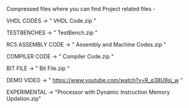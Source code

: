 Compressed files where you can find Project related files -

VHDL CODES -> " VHDL Code.zip "

TESTBENCHES -> " TestBench.zip "

RC5 ASSEMBLY CODE -> " Assembly and Machine Codes.zip "

COMPILER CODE -> " Compiler Code.zip "

BIT FILE -> " Bit File.zip "

DEMO VIDEO -> " https://www.youtube.com/watch?v=R_q38U9si_w "

EXPERIMENTAL -> "Processor with Dynamic Instruction Memory Updation.zip"
